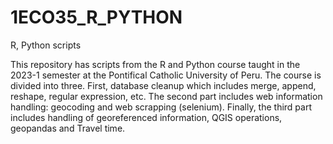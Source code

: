 # 1ECO35_R_PYTHON
R, Python scripts 

This repository has scripts from the R and Python course taught in the 2023-1 semester at the Pontifical Catholic University of Peru. The course is divided into three. First, database cleanup which includes merge, append, reshape, regular expression, etc. The second part includes web information handling: geocoding and web scrapping (selenium). Finally, the third part includes handling of georeferenced information, QGIS operations, geopandas and Travel time.
